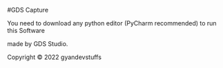 #GDS Capture

You need to download any python editor (PyCharm recommended) to run this Software

made by GDS Studio.


Copyright © 2022 gyandevstuffs
